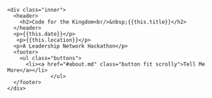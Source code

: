 <section id="banner">

  <!--
    ".inner" is set up as an inline-block so it automatically expands
    in both directions to fit whatever's inside it. This means it won't
    automatically wrap lines, so be sure to use line breaks where
    appropriate (<br />).
  -->
    <div class="inner">
      <header>
        <h2>Code for the Kingdom<br/>&nbsp;{{this.title}}</h2>
      </header>
      <p>{{this.date}}</p>
       <p>{{this.location}}</p>
      <p>A Leadership Network Hackathon</p>
      <footer>
        <ul class="buttons">
          <li><a href="#about.md" class="button fit scrolly">Tell Me More</a></li>
                  </ul>
      </footer>
    </div>

</section>